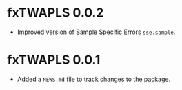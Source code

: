 # fxTWAPLS 0.0.2

* Improved version of Sample Specific Errors `sse.sample`.

# fxTWAPLS 0.0.1

* Added a `NEWS.md` file to track changes to the package.
